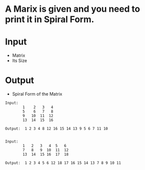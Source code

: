 # A Marix is given and you need to print it in Spiral Form.

# Input
- Matrix
- Its Size

# Output
- Spiral Form of the Matrix

```
Input:
        1    2   3   4
        5    6   7   8
        9   10  11  12
        13  14  15  16
        
Output:  1 2 3 4 8 12 16 15 14 13 9 5 6 7 11 10 


Input:
        1   2   3   4  5   6
        7   8   9  10  11  12
        13  14  15 16  17  18
        
Output:  1 2 3 4 5 6 12 18 17 16 15 14 13 7 8 9 10 11
```
